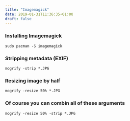 ```yaml
---
title: "Imagemagick"
date: 2019-01-31T11:36:35+01:00
draft: false
---
```


### Installing Imagemagick
```
sudo pacman -S imagemagick
```

### Stripping metadata (EXIF)
```
mogrify -strip *.JPG
```

### Resizing image by half
```
mogrify -resize 50% *.JPG
```

### Of course you can combin all of these arguments
```
mogrify -resize 50% -strip *.JPG
```
